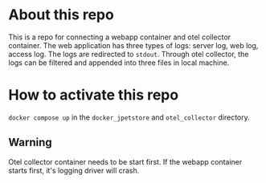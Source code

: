 # About this repo
This is a repo for connecting a webapp container and otel collector container.
The web application has three types of logs: server log, web log, access log.
The logs are redirected to `stdout`.
Through otel collector, the logs can be filtered and appended into three files in local machine.

# How to activate this repo
`docker compose up` in the `docker_jpetstore` and `otel_collector` directory. 
## Warning 
Otel collector container needs to be start first.
If the webapp container starts first, it's logging driver will crash.
